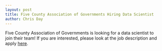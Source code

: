 ```yaml
---
layout: post
title: Five County Association of Governments Hiring Data Scientist
author: Chris Day
---
```


Five County Association of Governments is looking for a data scientist to join their team! If you are interested, please look at the job description and apply [here](https://www.gisjobs.com/listing.php?listing=job&id=lM36sA33BwTqRRbhBfolIX1sTbBH7OqgpiaIJ4A_oip5Zqbpwq).